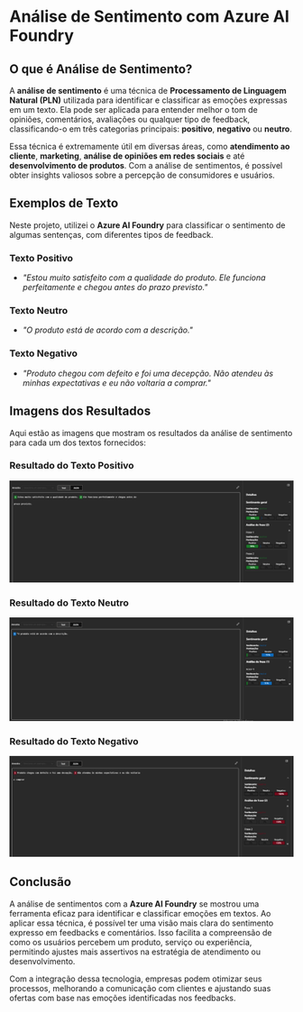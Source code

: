 # Análise de Sentimento com Azure AI Foundry

## O que é Análise de Sentimento?

A **análise de sentimento** é uma técnica de **Processamento de Linguagem Natural (PLN)** utilizada para identificar e classificar as emoções expressas em um texto. Ela pode ser aplicada para entender melhor o tom de opiniões, comentários, avaliações ou qualquer tipo de feedback, classificando-o em três categorias principais: **positivo**, **negativo** ou **neutro**.

Essa técnica é extremamente útil em diversas áreas, como **atendimento ao cliente**, **marketing**, **análise de opiniões em redes sociais** e até **desenvolvimento de produtos**. Com a análise de sentimentos, é possível obter insights valiosos sobre a percepção de consumidores e usuários.

## Exemplos de Texto

Neste projeto, utilizei o **Azure AI Foundry** para classificar o sentimento de algumas sentenças, com diferentes tipos de feedback.

### Texto Positivo
- *"Estou muito satisfeito com a qualidade do produto. Ele funciona perfeitamente e chegou antes do prazo previsto."*

### Texto Neutro
- *"O produto está de acordo com a descrição."*

### Texto Negativo
- *"Produto chegou com defeito e foi uma decepção. Não atendeu às minhas expectativas e eu não voltaria a comprar."*

## Imagens dos Resultados

Aqui estão as imagens que mostram os resultados da análise de sentimento para cada um dos textos fornecidos:

### Resultado do Texto Positivo
![Resultado Positivo](prints/positive.png)

### Resultado do Texto Neutro
![Resultado Neutro](prints/neutro.png)

### Resultado do Texto Negativo
![Resultado Negativo](prints/negative.png)

## Conclusão

A análise de sentimentos com a **Azure AI Foundry** se mostrou uma ferramenta eficaz para identificar e classificar emoções em textos. Ao aplicar essa técnica, é possível ter uma visão mais clara do sentimento expresso em feedbacks e comentários. Isso facilita a compreensão de como os usuários percebem um produto, serviço ou experiência, permitindo ajustes mais assertivos na estratégia de atendimento ou desenvolvimento.

Com a integração dessa tecnologia, empresas podem otimizar seus processos, melhorando a comunicação com clientes e ajustando suas ofertas com base nas emoções identificadas nos feedbacks.
